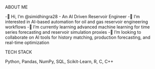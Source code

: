 ABOUT ME 

-👋 Hi, I’m @simidhingra28 - An AI Driven Reservoir Engineer 
-👀 I’m interested in AI-based automation for oil and gas reservoir engineering workflows
-🌱 I’m currently learning advanced machine learning for time series forecasting and reservoir simulation proxies
-💞️ I’m looking to collaborate on AI tools for history matching, production forecasting, and real-time optimization  

TECH STACK 

Python, Pandas, NumPy, SQL, Scikit-Learn, R, C, C++


<!---
simidhingra28/simidhingra28 is a ✨ special ✨ repository because its `README.md` (this file) appears on your GitHub profile.
You can click the Preview link to take a look at your changes.
--->
